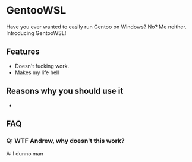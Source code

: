 # GentooWSL
Have you ever wanted to easily run Gentoo on Windows? No? Me neither. Introducing GentooWSL!

## Features
- Doesn't fucking work.
- Makes my life hell

## Reasons why you should use it
-

## FAQ
### Q: WTF Andrew, why doesn't this work?
A: I dunno man
